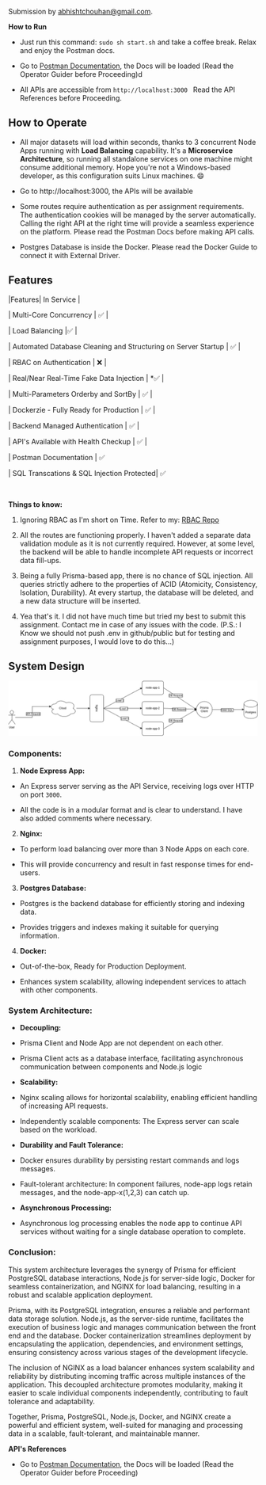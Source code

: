 Submission by abhishtchouhan@gmail.com. 

  

**How to Run**

  

- Just run this command: `sudo sh start.sh` and take a coffee break. Relax and enjoy the Postman docs.

- Go to [Postman Documentation](https://documenter.getpostman.com/view/27785342/2s9YsMAX2X#646bc33e-a6e6-4f4d-b18a-69ff6b14985f), the Docs will be loaded (Read the Operator Guider before Proceeding)d

- All APIs are accessible from  `http://localhost:3000 `
 Read the API References before Proceeding.

  

  

## **How to Operate**


- All major datasets will load within seconds, thanks to 3 concurrent Node Apps running with **Load Balancing** capability. It's a **Microservice Architecture**, so running all standalone services on one machine might consume additional memory. Hope you're not a Windows-based developer, as this configuration suits Linux machines. 😄

- Go to http://localhost:3000, the APIs will be available

- Some routes require authentication as per assignment requirements. The authentication cookies will be managed by the server automatically. Calling the right API at the right time will provide a seamless experience on the platform. Please read the Postman Docs before making API calls.

- Postgres Database is inside the Docker. Please read the Docker Guide to connect it with External Driver.

  

## Features

|Features| In Service |



| Multi-Core Concurrency | ✅ |

| Load Balancing |✅ |

| Automated Database Cleaning and Structuring on Server Startup | ✅ |

| RBAC on Authentication | ❌ |

| Real/Near Real-Time Fake Data Injection | *✅ |

| Multi-Parameters Orderby and SortBy  | ✅ |

| Dockerzie - Fully Ready for Production | ✅ |

| Backend Managed Authentication | ✅ |

| API's Available with Health Checkup | ✅ |

| Postman Documentation | ✅

| SQL Transcations & SQL Injection Protected| ✅

  <br>

**Things to know:**

  

1. Ignoring RBAC as I'm short on Time. Refer to my: [RBAC Repo](https://github.com/imabhisht/edtech-management)

2. All the routes are functioning properly. I haven't added a separate data validation module as it is not currently required. However, at some level, the backend will be able to handle incomplete API requests or incorrect data fill-ups.

3. Being a fully Prisma-based app, there is no chance of SQL injection. All queries strictly adhere to the properties of ACID (Atomicity, Consistency, Isolation, Durability). At every startup, the database will be deleted, and a new data structure will be inserted.

4. Yea that's it. I did not have much time but tried my best to submit this assignment. Contact me in case of any issues with the code. (P.S.: I Know we should not push .env in github/public but for testing and assignment purposes, I would love to do this...)

  

  
  

## System Design

![HLSD](pg_dump/main.png)

  

### Components:

  

1.  **Node Express App:**

- An Express server serving as the API Service, receiving logs over HTTP on port `3000`.

- All the code is in a modular format and is clear to understand. I have also added comments where necessary.

2.  **Nginx:**

- To perform load balancing over more than 3 Node Apps on each core.

- This will provide concurrency and result in fast response times for end-users.

3.  **Postgres Database:**

- Postgres is the backend database for efficiently storing and indexing data.

- Provides triggers and indexes making it suitable for querying information.

4.  **Docker:**

- Out-of-the-box, Ready for Production Deployment.

- Enhances system scalability, allowing independent services to attach with other components.

  

### System Architecture:

  

-  **Decoupling:**

- Prisma Client and Node App are not dependent on each other.

- Prisma Client acts as a database interface, facilitating asynchronous communication between components and Node.js logic

-  **Scalability:**

- Nginx scaling allows for horizontal scalability, enabling efficient handling of increasing API requests.

- Independently scalable components: The Express server can scale based on the workload.

-  **Durability and Fault Tolerance:**

- Docker ensures durability by persisting restart commands and logs messages.

- Fault-tolerant architecture: In component failures, node-app logs retain messages, and the node-app-x(1,2,3) can catch up.

-  **Asynchronous Processing:**

- Asynchronous log processing enables the node app to continue API services without waiting for a single database operation to complete.

  


  

### Conclusion:

  

This system architecture leverages the synergy of Prisma for efficient PostgreSQL database interactions, Node.js for server-side logic, Docker for seamless containerization, and NGINX for load balancing, resulting in a robust and scalable application deployment.

Prisma, with its PostgreSQL integration, ensures a reliable and performant data storage solution. Node.js, as the server-side runtime, facilitates the execution of business logic and manages communication between the front end and the database. Docker containerization streamlines deployment by encapsulating the application, dependencies, and environment settings, ensuring consistency across various stages of the development lifecycle.

The inclusion of NGINX as a load balancer enhances system scalability and reliability by distributing incoming traffic across multiple instances of the application. This decoupled architecture promotes modularity, making it easier to scale individual components independently, contributing to fault tolerance and adaptability.

Together, Prisma, PostgreSQL, Node.js, Docker, and NGINX create a powerful and efficient system, well-suited for managing and processing data in a scalable, fault-tolerant, and maintainable manner.

  
  
  
  

**API's References**
- Go to [Postman Documentation](https://documenter.getpostman.com/view/27785342/2s9YsMAX2X#646bc33e-a6e6-4f4d-b18a-69ff6b14985f), the Docs will be loaded (Read the Operator Guider before Proceeding)
  

